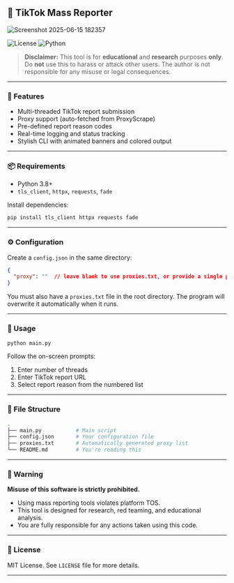 ## 📛 TikTok Mass Reporter

![Screenshot 2025-06-15 182357](https://github.com/user-attachments/assets/97088490-65d4-4ca5-a9b0-077f4456949a)


![License](https://img.shields.io/badge/license-MIT-green.svg)
![Python](https://img.shields.io/badge/Python-3.8%2B-blue.svg)

> **Disclaimer:** This tool is for **educational** and **research** purposes **only**. Do **not** use this to harass or attack other users. The author is not responsible for any misuse or legal consequences.

---

### 🚀 Features

* Multi-threaded TikTok report submission
* Proxy support (auto-fetched from ProxyScrape)
* Pre-defined report reason codes
* Real-time logging and status tracking
* Stylish CLI with animated banners and colored output

---

### 📦 Requirements

* Python 3.8+
* `tls_client`, `httpx`, `requests`, `fade`

Install dependencies:

```bash
pip install tls_client httpx requests fade
```

---

### ⚙️ Configuration

Create a `config.json` in the same directory:

```json
{
  "proxy": ""  // leave blank to use proxies.txt, or provide a single proxy string
}
```

You must also have a `proxies.txt` file in the root directory. The program will overwrite it automatically when it runs.

---

### 🧠 Usage

```bash
python main.py
```

Follow the on-screen prompts:

1. Enter number of threads
2. Enter TikTok report URL
3. Select report reason from the numbered list

---

### 📂 File Structure

```bash
.
├── main.py           # Main script
├── config.json       # Your configuration file
├── proxies.txt       # Automatically generated proxy list
└── README.md         # You're reading this
```

---

### 🛑 Warning

**Misuse of this software is strictly prohibited.**

* Using mass reporting tools violates platform TOS.
* This tool is designed for research, red teaming, and educational analysis.
* You are fully responsible for any actions taken using this code.

---

### 📝 License

MIT License. See `LICENSE` file for more details.

---
